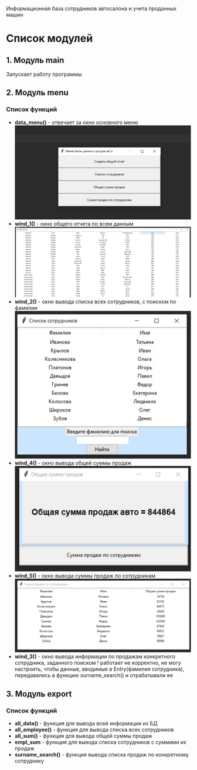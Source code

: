 Информационная база сотрудников автосалона и учета проданных машин
# Список модулей
## 1. Модуль main
Запускает работу программы
## 2. Модуль menu
### Список функций
* **data_menu()** - отвечает за окно основного меню
![](img1.jpg)
* **wind_1()** - окно общего отчета по всем данным
![](img2.jpg)
* **wind_2()** - окно вывода списка всех сотрудников, с поиском по фамилии
![](img3.jpg)
* **wind_4()** - окно вывода общей суммы продаж
![](img4.jpg)
* **wind_5()** - окно вывода суммы продаж по сотрудникам
![](img5.jpg)
* **wind_3()** - окно вывода информации по продажам конкретного сотрудника, заданного поиском
! работает не корректно, не могу настроить, чтобы данные, вводимые в Entry(фамилия сотрудника), передавались в функцию surname_search() и отрабатывали ее
## 3. Модуль export
### Список функций
* **all_data()** - функция для вывода всей информации из БД
* **all_employee()** - функция для вывода списка всех сотрудников
* **all_sum()** - функция для вывода общей суммы продаж
* **empl_sum** - функция для вывода списка сотрудников с суммами их продаж
* **surname_search()** - функция вывода списка продаж по конкретному сотруднику 